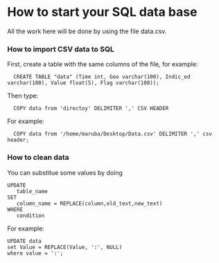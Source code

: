 # How to start your SQL data base

All the work here will be done by using the file data.csv.

### How to import CSV data to SQL


First, create a table with the same columns of the file, for example:

```
  CREATE TABLE "data" (Time int, Geo varchar(100), Indic_ed varchar(100), Value float(5), Flag varchar(100));
```

Then type:

```
  COPY data from 'directoy' DELIMITER ',' CSV HEADER
```

For example:

```
  COPY data from '/home/maruba/Desktop/Data.csv' DELIMITER ',' csv header;
```

### How to clean data

You can substitue some values by doing

```
UPDATE 
   table_name
SET 
   column_name = REPLACE(column,old_text,new_text)
WHERE 
   condition
 ```
 
 For example: 
 
 ```
 UPDATE data
set Value = REPLACE(Value, ':', NULL)
where value = ':';
```

